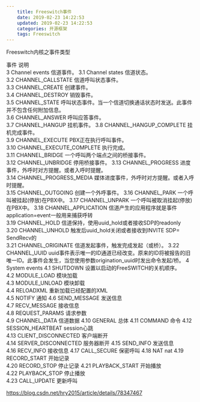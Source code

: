 ```yaml
---	
	title: Freeswitch事件
	date: 2019-02-23 14:22:53
	updated: 2019-02-23 14:22:53
	categories: 开源框架
	tags: Freeswitch
---
```


Freeswitch内核之事件类型

事件 说明  
3 Channel events 信道事件。
3.1 Channel states 信道状态。  
3.2 CHANNEL_CALLSTATE 信道呼叫状态事件。  
3.3 CHANNEL_CREATE 创建事件。  
3.4 CHANNEL_DESTROY 销毁事件。  
3.5 CHANNEL_STATE 呼叫状态事件。当一个信道切换通话状态时发送。此事件并不包含任何附加信息。  
3.6 CHANNEL_ANSWER 呼叫应答事件。  
3.7 CHANNEL_HANGUP 挂机事件。
3.8 CHANNEL_HANGUP_COMPLETE 挂机完成事件。  
3.9 CHANNEL_EXECUTE PBX正在执行呼叫事件。  
3.10 CHANNEL_EXECUTE_COMPLETE 执行完成。  
3.11 CHANNEL_BRIDGE 一个呼叫两个端点之间的桥接事件。  
3.12 CHANNEL_UNBRIDGE 停用桥接事件。
3.13 CHANNEL_PROGRESS 进度事件，外呼时对方提醒。或者入呼时提醒。  
3.14 CHANNEL_PROGRESS_MEDIA 媒体进度事件，外呼时对方提醒。或者入呼时提醒。  
3.15 CHANNEL_OUTGOING 创建一个外呼事件。
3.16 CHANNEL_PARK 一个呼叫被挂起(停放)在PBX中。
3.17 CHANNEL_UNPARK 一个呼叫被取消挂起(停放)在PBX中。
3.18 CHANNEL_APPLICATION 信道产生的应用程序就是事件application=event一般用来捕获呼转  
3.19 CHANNEL_HOLD 信道保持，使用uuid_hold或者接收SDP的readonly  
3.20 CHANNEL_UNHOLD 触发后uuid_hold关闭<uuid>或者接收到INVITE SDP= SendRecv的  
3.21 CHANNEL_ORIGINATE 信道发起事件，触发完成发起（或桥）。
3.22 CHANNEL_UUID uuid事件表示唯一的ID通道已经改变。原来的ID将被报告的旧唯一ID。此事件会发生，当您使用参数origination_uuid时发出命令发起/桥。
4 System events
4.1 SHUTDOWN 设置以启动的FreeSWITCH的关机顺序。  
4.2 MODULE_LOAD 模块加载  
4.3 MODULE_UNLOAD 模块卸载  
4.4 RELOADXML 重新加载已经配置的XML  
4.5 NOTIFY 通知
4.6 SEND_MESSAGE 发送信息  
4.7 RECV_MESSAGE 接收信息  
4.8 REQUEST_PARAMS 请求参数  
4.9 CHANNEL_DATA 信道数据 
4.10 GENERAL 总体
4.11 COMMAND 命令
4.12 SESSION_HEARTBEAT session心跳  
4.13 CLIENT_DISCONNECTED 客户端断开  
4.14 SERVER_DISCONNECTED 服务器断开 
4.15 SEND_INFO 发送信息  
4.16 RECV_INFO 接收信息
4.17 CALL_SECURE 保密呼叫 
4.18 NAT nat
4.19 RECORD_START 开始记录  
4.20 RECORD_STOP 停止记录
4.21 PLAYBACK_START 开始播放  
4.22 PLAYBACK_STOP 停止播放  
4.23 CALL_UPDATE 更新呼叫



https://blog.csdn.net/hry2015/article/details/78347467

